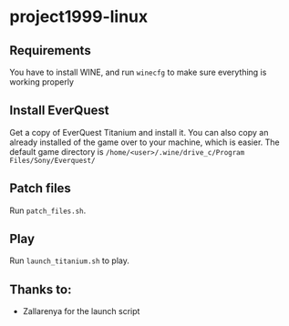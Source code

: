 # project1999-linux

## Requirements
You have to install WINE, and run `winecfg` to make sure everything is working properly

## Install EverQuest
Get a copy of EverQuest Titanium and install it. You can also copy an already installed of the game over to your machine, which is easier.
The default game directory is `/home/<user>/.wine/drive_c/Program Files/Sony/Everquest/`

## Patch files
Run `patch_files.sh`.

## Play
Run `launch_titanium.sh` to play.

## Thanks to:
- Zallarenya for the launch script
